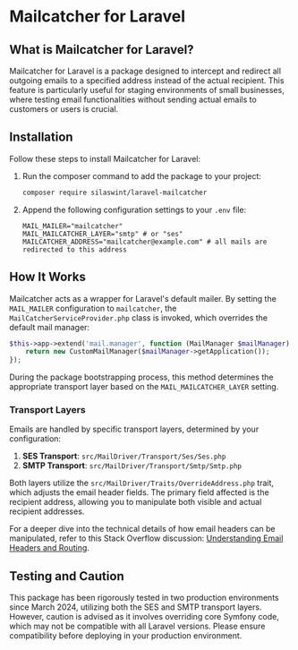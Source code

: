 # Mailcatcher for Laravel

## What is Mailcatcher for Laravel?
Mailcatcher for Laravel is a package designed to intercept and redirect all outgoing emails to a specified address instead of the actual recipient. This feature is particularly useful for staging environments of small businesses, where testing email functionalities without sending actual emails to customers or users is crucial.

## Installation

Follow these steps to install Mailcatcher for Laravel:

1. Run the composer command to add the package to your project:
   ```bash
   composer require silaswint/laravel-mailcatcher
   ```

2. Append the following configuration settings to your `.env` file:
   ```plaintext
   MAIL_MAILER="mailcatcher"
   MAIL_MAILCATCHER_LAYER="smtp" # or "ses"
   MAILCATCHER_ADDRESS="mailcatcher@example.com" # all mails are redirected to this address
   ```

## How It Works

Mailcatcher acts as a wrapper for Laravel's default mailer. By setting the `MAIL_MAILER` configuration to `mailcatcher`, the `MailCatcherServiceProvider.php` class is invoked, which overrides the default mail manager:

```php
$this->app->extend('mail.manager', function (MailManager $mailManager) {
    return new CustomMailManager($mailManager->getApplication());
});
```

During the package bootstrapping process, this method determines the appropriate transport layer based on the `MAIL_MAILCATCHER_LAYER` setting.

### Transport Layers

Emails are handled by specific transport layers, determined by your configuration:

1. **SES Transport**: `src/MailDriver/Transport/Ses/Ses.php`
2. **SMTP Transport**: `src/MailDriver/Transport/Smtp/Smtp.php`

Both layers utilize the `src/MailDriver/Traits/OverrideAddress.php` trait, which adjusts the email header fields. The primary field affected is the recipient address, allowing you to manipulate both visible and actual recipient addresses.

For a deeper dive into the technical details of how email headers can be manipulated, refer to this Stack Overflow discussion: [Understanding Email Headers and Routing](https://stackoverflow.com/questions/67258172/dont-send-email-to-to-recipient).

## Testing and Caution

This package has been rigorously tested in two production environments since March 2024, utilizing both the SES and SMTP transport layers. However, caution is advised as it involves overriding core Symfony code, which may not be compatible with all Laravel versions. Please ensure compatibility before deploying in your production environment.
